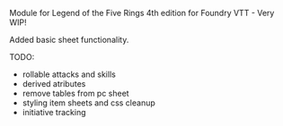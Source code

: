 Module for Legend of the Five Rings 4th edition for Foundry VTT - Very WIP!

Added basic sheet functionality.

TODO:
  - rollable attacks and skills
  - derived atributes
  - remove tables from pc sheet
  - styling item sheets and css cleanup
  - initiative tracking